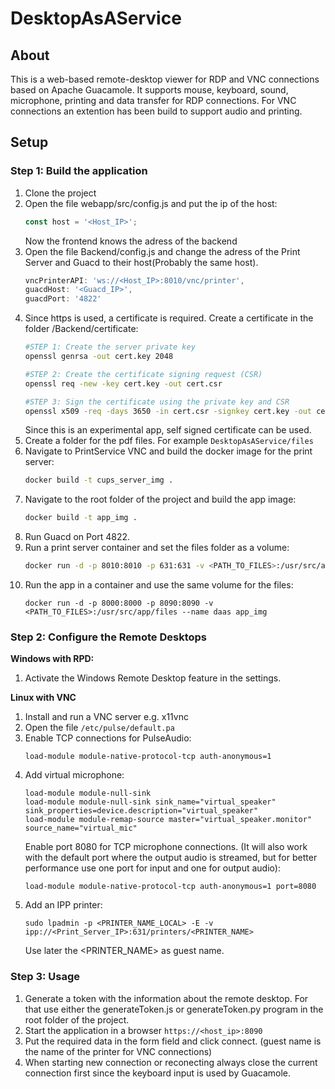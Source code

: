 # DesktopAsAService

## About
This is a web-based remote-desktop viewer for RDP and VNC connections based on Apache Guacamole. It supports mouse, keyboard, sound, microphone, printing and data transfer for RDP connections. For VNC connections an extention has been build to support audio and printing.

## Setup

### Step 1: Build the application
1. Clone the project
2. Open the file webapp/src/config.js and put the ip of the host:
    ```js
    const host = '<Host_IP>';
    ```
    Now the frontend knows the adress of the backend
3. Open the file Backend/config.js and change the adress of the Print Server and Guacd to their host(Probably the same host).
    ```js
    vncPrinterAPI: 'ws://<Host_IP>:8010/vnc/printer',
    guacdHost: '<Guacd_IP>',
    guacdPort: '4822'
    ```
4. Since https is used, a certificate is required. Create a certificate in the folder /Backend/certificate:
    ```sh
    #STEP 1: Create the server private key
    openssl genrsa -out cert.key 2048

    #STEP 2: Create the certificate signing request (CSR)
    openssl req -new -key cert.key -out cert.csr

    #STEP 3: Sign the certificate using the private key and CSR
    openssl x509 -req -days 3650 -in cert.csr -signkey cert.key -out cert.crt
    ```
    Since this is an experimental app, self signed certificate can be used.
5. Create a folder for the pdf files. For example ``DesktopAsAService/files``
5. Navigate to PrintService VNC and build the docker image for the print server:
    ```sh
    docker build -t cups_server_img .
    ```
7. Navigate to the root folder of the project and build the app image:
    ```sh
    docker build -t app_img .
    ```
8. Run Guacd on Port 4822.
9. Run a print server container and set the files folder as a volume:
    ```sh
    docker run -d -p 8010:8010 -p 631:631 -v <PATH_TO_FILES>:/usr/src/app/files --name cups cups_server_img
    ```
10. Run the app in a container and use the same volume for the files:
    ```
    docker run -d -p 8000:8000 -p 8090:8090 -v <PATH_TO_FILES>:/usr/src/app/files --name daas app_img
    ```

### Step 2: Configure the Remote Desktops

__Windows with RPD:__
1. Activate the Windows Remote Desktop feature in the settings.

**Linux with VNC**
1. Install and run a VNC server e.g. x11vnc
2. Open the file ``/etc/pulse/default.pa``
3. Enable TCP connections for PulseAudio:
    ```
    load-module module-native-protocol-tcp auth-anonymous=1
    ```
4. Add virtual microphone:
    ```
    load-module module-null-sink
    load-module module-null-sink sink_name="virtual_speaker" sink_properties=device.description="virtual_speaker"
    load-module module-remap-source master="virtual_speaker.monitor" source_name="virtual_mic"
    ```
    Enable port 8080 for TCP microphone connections. (It will also work with the default port where the output audio is streamed, but for better performance use one port for input and one for output audio):
    ```
    load-module module-native-protocol-tcp auth-anonymous=1 port=8080
    ```
5. Add an IPP printer:
    ```
    sudo lpadmin -p <PRINTER_NAME_LOCAL> -E -v ipp://<Print_Server_IP>:631/printers/<PRINTER_NAME>
    ```
    Use later the \<PRINTER_NAME> as guest name.

### Step 3: Usage
1. Generate a token with the information about the remote desktop. For that use either the generateToken.js or generateToken.py program in the root folder of the project.
2. Start the application in a browser ``https://<host_ip>:8090``
3. Put the required data in the form field and click connect. (guest name is the name of the printer for VNC connections)
4. When starting new connection or reconecting always close the current connection first since the keyboard input is used by Guacamole. 